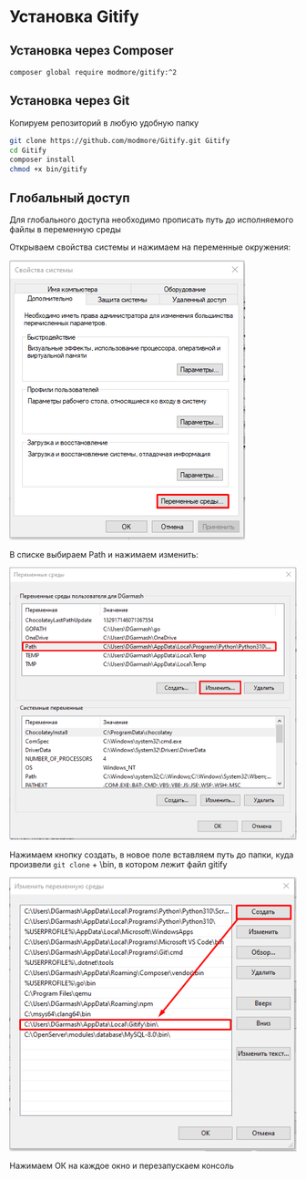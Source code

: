 # Установка Gitify

## Установка через Composer

```bash
composer global require modmore/gitify:^2
```

## Установка через Git

Копируем репозиторий в любую удобную папку

```bash
git clone https://github.com/modmore/Gitify.git Gitify
cd Gitify
composer install
chmod +x bin/gitify
```

## Глобальный доступ

Для глобального доступа необходимо прописать путь до исполняемого файлы в переменную среды

Открываем свойства системы и нажимаем на переменные окружения:

![Свойства системы](./images/install/system_properies.png)

В списке выбираем Path и нажимаем изменить:

![Переменные окружения](./images/install/env_vars.png)

Нажимаем кнопку создать, в новое поле вставляем путь до папки, куда произвели `git clone` + \bin, в котором лежит файл gitify

![Изменение переменной](./images/install/change_var.png)

Нажимаем ОК на каждое окно и перезапускаем консоль